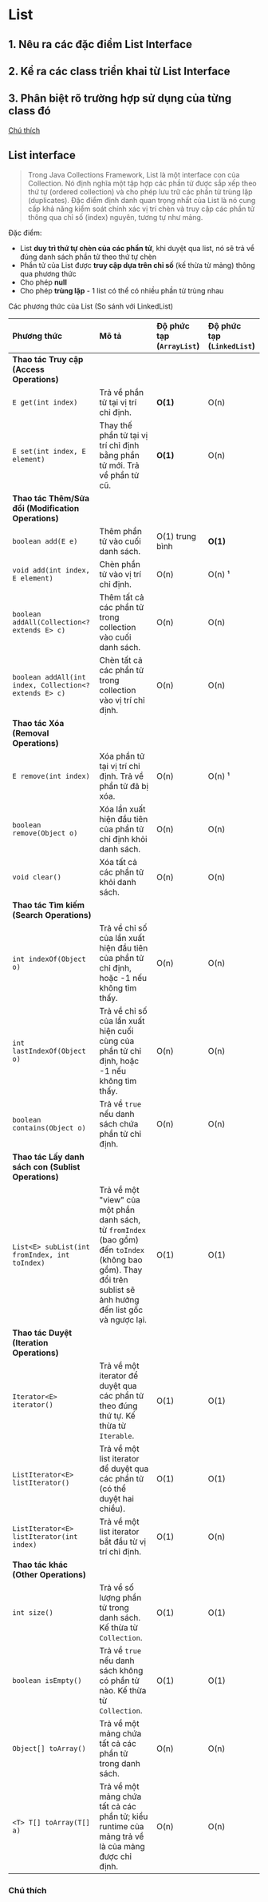 # List

## 1. Nêu ra các đặc điểm List Interface

## 2. Kể ra các class triển khai từ List Interface

## 3. Phân biệt rõ trường hợp sử dụng của từng class đó

[Chú thích](#chú-thích)

## List interface

> Trong Java Collections Framework, List là một interface con của Collection. Nó định nghĩa một tập hợp các phần tử được sắp xếp theo thứ tự (ordered collection) và cho phép lưu trữ các phần tử trùng lặp (duplicates). Đặc điểm định danh quan trọng nhất của List là nó cung cấp khả năng kiểm soát chính xác vị trí chèn và truy cập các phần tử thông qua chỉ số (index) nguyên, tương tự như mảng.

Đặc điểm:

- List **duy trì thứ tự chèn của các phần tử**, khi duyệt qua list, nó sẽ trả về đúng danh sách phần tử theo thứ tự chèn
- Phần tử của List được **truy cập dựa trên chỉ số** (kế thừa từ mảng) thông qua phương thức
- Cho phép **null**
- Cho phép **trùng lặp** - 1 list có thể có nhiều phần tử trùng nhau

Các phương thức của List (So sánh với LinkedList)

| Phương thức                                            | Mô tả                                                                                                                                                           | Độ phức tạp (`ArrayList`) | Độ phức tạp (`LinkedList`) |
| :----------------------------------------------------- | :-------------------------------------------------------------------------------------------------------------------------------------------------------------- | :------------------------ | :------------------------- |
| **Thao tác Truy cập (Access Operations)**              |                                                                                                                                                                 |                           |                            |
| `E get(int index)`                                     | Trả về phần tử tại vị trí chỉ định.                                                                                                                             | **O(1)**                  | O(n)                       |
| `E set(int index, E element)`                          | Thay thế phần tử tại vị trí chỉ định bằng phần tử mới. Trả về phần tử cũ.                                                                                       | **O(1)**                  | O(n)                       |
| **Thao tác Thêm/Sửa đổi (Modification Operations)**    |                                                                                                                                                                 |                           |                            |
| `boolean add(E e)`                                     | Thêm phần tử vào cuối danh sách.                                                                                                                                | O(1) trung bình           | **O(1)**                   |
| `void add(int index, E element)`                       | Chèn phần tử vào vị trí chỉ định.                                                                                                                               | O(n)                      | O(n) ¹                     |
| `boolean addAll(Collection<? extends E> c)`            | Thêm tất cả các phần tử trong collection vào cuối danh sách.                                                                                                    | O(n)                      | O(n)                       |
| `boolean addAll(int index, Collection<? extends E> c)` | Chèn tất cả các phần tử trong collection vào vị trí chỉ định.                                                                                                   | O(n)                      | O(n)                       |
| **Thao tác Xóa (Removal Operations)**                  |                                                                                                                                                                 |                           |                            |
| `E remove(int index)`                                  | Xóa phần tử tại vị trí chỉ định. Trả về phần tử đã bị xóa.                                                                                                      | O(n)                      | O(n) ¹                     |
| `boolean remove(Object o)`                             | Xóa lần xuất hiện đầu tiên của phần tử chỉ định khỏi danh sách.                                                                                                 | O(n)                      | O(n)                       |
| `void clear()`                                         | Xóa tất cả các phần tử khỏi danh sách.                                                                                                                          | O(n)                      | O(n)                       |
| **Thao tác Tìm kiếm (Search Operations)**              |                                                                                                                                                                 |                           |                            |
| `int indexOf(Object o)`                                | Trả về chỉ số của lần xuất hiện đầu tiên của phần tử chỉ định, hoặc -1 nếu không tìm thấy.                                                                      | O(n)                      | O(n)                       |
| `int lastIndexOf(Object o)`                            | Trả về chỉ số của lần xuất hiện cuối cùng của phần tử chỉ định, hoặc -1 nếu không tìm thấy.                                                                     | O(n)                      | O(n)                       |
| `boolean contains(Object o)`                           | Trả về `true` nếu danh sách chứa phần tử chỉ định.                                                                                                              | O(n)                      | O(n)                       |
| **Thao tác Lấy danh sách con (Sublist Operations)**    |                                                                                                                                                                 |                           |                            |
| `List<E> subList(int fromIndex, int toIndex)`          | Trả về một "view" của một phần danh sách, từ `fromIndex` (bao gồm) đến `toIndex` (không bao gồm). Thay đổi trên sublist sẽ ảnh hưởng đến list gốc và ngược lại. | O(1)                      | O(1)                       |
| **Thao tác Duyệt (Iteration Operations)**              |                                                                                                                                                                 |                           |                            |
| `Iterator<E> iterator()`                               | Trả về một iterator để duyệt qua các phần tử theo đúng thứ tự. Kế thừa từ `Iterable`.                                                                           | O(1)                      | O(1)                       |
| `ListIterator<E> listIterator()`                       | Trả về một list iterator để duyệt qua các phần tử (có thể duyệt hai chiều).                                                                                     | O(1)                      | O(1)                       |
| `ListIterator<E> listIterator(int index)`              | Trả về một list iterator bắt đầu từ vị trí chỉ định.                                                                                                            | O(1)                      | O(n)                       |
| **Thao tác khác (Other Operations)**                   |                                                                                                                                                                 |                           |                            |
| `int size()`                                           | Trả về số lượng phần tử trong danh sách. Kế thừa từ `Collection`.                                                                                               | O(1)                      | O(1)                       |
| `boolean isEmpty()`                                    | Trả về `true` nếu danh sách không có phần tử nào. Kế thừa từ `Collection`.                                                                                      | O(1)                      | O(1)                       |
| `Object[] toArray()`                                   | Trả về một mảng chứa tất cả các phần tử trong danh sách.                                                                                                        | O(n)                      | O(n)                       |
| `<T> T[] toArray(T[] a)`                               | Trả về một mảng chứa tất cả các phần tử; kiểu runtime của mảng trả về là của mảng được chỉ định.                                                                | O(n)                      | O(n)                       |

### Chú thích
